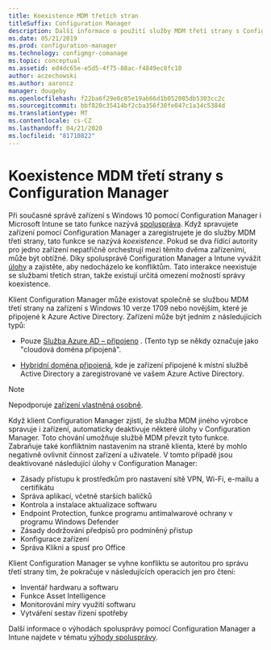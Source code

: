 ```yaml
---
title: Koexistence MDM třetích stran
titleSuffix: Configuration Manager
description: Další informace o použití služby MDM třetí strany s Configuration Manager
ms.date: 05/21/2019
ms.prod: configuration-manager
ms.technology: configmgr-comanage
ms.topic: conceptual
ms.assetid: ed4dc65e-e5d5-4f75-88ac-f4849ec8fc10
author: aczechowski
ms.author: aaroncz
manager: dougeby
ms.openlocfilehash: f22ba6f29e0c85e19ab66d1b052085db5303cc2c
ms.sourcegitcommit: bbf820c35414bf2cba356f30fe047c1a34c5384d
ms.translationtype: MT
ms.contentlocale: cs-CZ
ms.lasthandoff: 04/21/2020
ms.locfileid: "81710822"
---
```

# <a name="third-party-mdm-coexistence-with-configuration-manager"></a>Koexistence MDM třetí strany s Configuration Manager

Při současné správě zařízení s Windows 10 pomocí Configuration Manager i Microsoft Intune se tato funkce nazývá [spoluspráva](overview.md). Když spravujete zařízení pomocí Configuration Manager a zaregistrujete je do služby MDM třetí strany, tato funkce se nazývá *koexistence*. Pokud se dva řídící autority pro jedno zařízení nepatřičně orchestrují mezi těmito dvěma zařízeními, může být obtížné. Díky spolusprávě Configuration Manager a Intune vyvážit [úlohy](workloads.md) a zajistěte, aby nedocházelo ke konfliktům. Tato interakce neexistuje se službami třetích stran, takže existují určitá omezení možností správy koexistence.

Klient Configuration Manager může existovat společně se službou MDM třetí strany na zařízení s Windows 10 verze 1709 nebo novějším, které je připojené k Azure Active Directory. Zařízení může být jedním z následujících typů:

- Pouze [Služba Azure AD – připojeno](https://docs.microsoft.com/azure/active-directory/devices/azureadjoin-plan) . (Tento typ se někdy označuje jako "cloudová doména připojená".  

- [Hybridní doména připojená](https://docs.microsoft.com/azure/active-directory/devices/hybrid-azuread-join-plan), kde je zařízení připojené k místní službě Active Directory a zaregistrované ve vašem Azure Active Directory.  

> [!Note]  
> Nepodporuje [zařízení vlastněná osobně](https://docs.microsoft.com/windows/client-management/mdm/mdm-enrollment-of-windows-devices#connecting-personally-owned-devices-bring-your-own-device).  

Když klient Configuration Manager zjistí, že služba MDM jiného výrobce spravuje i zařízení, automaticky deaktivuje některé úlohy v Configuration Manager. Toto chování umožňuje službě MDM převzít tyto funkce. Zabraňuje také konfliktním nastavením na straně klienta, které by mohlo negativně ovlivnit činnost zařízení a uživatele. V tomto případě jsou deaktivované následující úlohy v Configuration Manager:

- Zásady přístupu k prostředkům pro nastavení sítě VPN, Wi-Fi, e-mailu a certifikátu
- Správa aplikací, včetně starších balíčků
- Kontrola a instalace aktualizace softwaru
- Endpoint Protection, funkce programu antimalwarové ochrany v programu Windows Defender
- Zásady dodržování předpisů pro podmíněný přístup
- Konfigurace zařízení
- Správa Klikni a spusť pro Office

Klient Configuration Manager se vyhne konfliktu se autoritou pro správu třetí strany tím, že pokračuje v následujících operacích jen pro čtení:

- Inventář hardwaru a softwaru
- Funkce Asset Intelligence
- Monitorování míry využití softwaru
- Vytváření sestav řízení spotřeby

Další informace o výhodách spolusprávy pomocí Configuration Manager a Intune najdete v tématu [výhody spolusprávy](overview.md#benefits).
